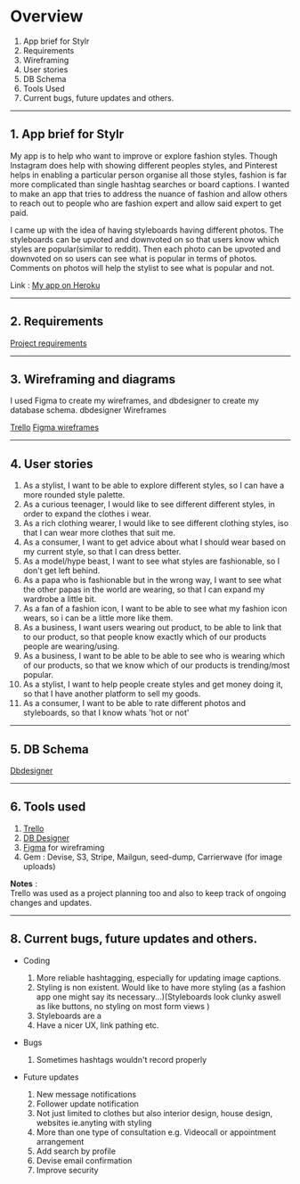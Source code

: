 # Overview
1. App brief for Stylr
2. Requirements
3. Wireframing
4. User stories
5. DB Schema
6. Tools Used
7. Current bugs, future updates and others.

---
## 1. App brief for Stylr
My app is to help who want to improve or explore fashion styles. Though Instagram does help with showing different peoples styles, and Pinterest helps in enabling a particular person organise all those styles, fashion is far more complicated than single hashtag searches or board captions. I wanted to make an app that tries to address the nuance of fashion and allow others to reach out to people who are fashion expert and allow said expert to get paid.

I came up with the idea of having styleboards having different photos. The styleboards can be upvoted and downvoted on so that users know which styles are popular(similar to reddit). Then each photo can be upvoted and downvoted on so users can see what is popular in terms of photos. Comments on photos will help the stylist to see what is popular and not.

Link : [My app on Heroku](stylr-app.herokuapp.com)

---
## 2. Requirements

[Project requirements](https://s3-ap-southeast-2.amazonaws.com/stylrphotos/Photos/rails-checklist+(1).png)

---
## 3. Wireframing and diagrams
I used Figma to create my wireframes, and dbdesigner to create my database schema.
dbdesigner Wireframes

[Trello](https://trello.com/b/435wq8id/stylr)
[Figma wireframes](https://trello.com/b/435wq8id/stylr)

---

## 4. User stories

1. As a stylist, I want to be able to explore different styles, so I can have a more rounded style palette.
2. As a curious teenager, I would like to see different different styles, in order to expand the clothes i wear.
3. As a rich clothing wearer, I would like to see different clothing styles, iso that I can wear more clothes that suit me.
4. As a consumer, I want to get advice about what I should wear based on my current style, so that I can dress better.
5. As a model/hype beast, I want to see what styles are fashionable, so I don't get left behind.
6. As a papa who is fashionable but in the wrong way, I want to see what the other papas in the world are wearing, so that I can expand my wardrobe a little bit.
7. As a fan of a fashion icon, I want to be able to see what my fashion icon wears, so i can be a little more like them.
8. As a business, I want users wearing out product, to be able to link that to our product, so that people know exactly which of our products people are wearing/using.
9. As a business, I want to be able to  be able to see who is wearing which of our products, so that we know which of our products is trending/most popular.
10. As a stylist, I want to help people create styles and get money doing it,   so that I have another platform to sell my goods.
11. As a consumer, I want to be able to rate different photos and styleboards, so that I know whats 'hot or not'


---
## 5. DB Schema

[Dbdesigner](https://dbdesigner.net/designer/schema/86858)

---
## 6. Tools used

1. [Trello](https://trello.com/b/435wq8id/stylr)  
2. [DB Designer](https://dbdesigner.net/designer/schema/56751)
3. [Figma](https://www.figma.com/file/QeQpBs4S8GgAKH0XTwbebFwu/Untitled) for wireframing
4. Gem : Devise, S3, Stripe, Mailgun, seed-dump, Carrierwave (for image uploads)

__Notes__ :   
Trello was used as a project planning too and also to keep track of ongoing changes and updates.


---
## 8. Current bugs, future updates and others.

* Coding  
  1. More reliable hashtagging, especially for updating image captions.
  2. Styling is non existent. Would like to have more styling (as a fashion app one might say its necessary...)(Styleboards look clunky aswell as like buttons, no styling on most form views )
  3. Styleboards are a
  4. Have a nicer UX, link pathing etc.

* Bugs  
  1. Sometimes hashtags wouldn't record properly


* Future updates  
  1. New message notifications
  2. Follower update notification
  3. Not just limited to clothes but also interior design, house design, websites ie.anyting with styling
  4. More than one type of consultation e.g. Videocall or appointment arrangement
  5. Add search by profile
  6. Devise email confirmation
  7. Improve security
